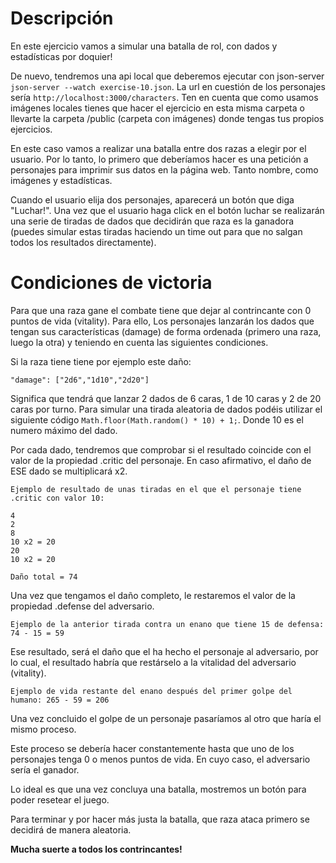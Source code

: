 # Descripción

En este ejercicio vamos a simular una batalla de rol, con dados y estadísticas por doquier!

De nuevo, tendremos una api local que deberemos ejecutar con json-server `json-server --watch exercise-10.json`. La url en cuestión de los personajes sería
`http://localhost:3000/characters`. Ten en cuenta que como usamos imágenes locales tienes que hacer el ejercicio en esta misma carpeta o llevarte la carpeta /public (carpeta con imágenes) donde tengas tus propios ejercicios.

En este caso vamos a realizar una batalla entre dos razas a elegir por el usuario. Por lo tanto, lo primero que
deberíamos hacer es una petición a personajes para imprimir sus datos en la página web. Tanto nombre, como imágenes y
estadísticas.

Cuando el usuario elija dos personajes, aparecerá un botón que diga "Luchar!". Una vez que el usuario haga click en el
botón luchar se realizarán una serie de tiradas de dados que decidirán que raza es la ganadora (puedes simular estas
tiradas haciendo un time out para que no salgan todos los resultados directamente).

# Condiciones de victoria

Para que una raza gane el combate tiene que dejar al contrincante con 0 puntos de vida (vitality). Para ello, Los
personajes lanzarán los dados que tengan sus características (damage) de forma ordenada (primero una raza, luego la
otra) y teniendo en cuenta las siguientes condiciones.

Si la raza tiene tiene por ejemplo este daño:

`"damage": ["2d6","1d10","2d20"]`

Significa que tendrá que lanzar 2 dados de 6 caras, 1 de 10 caras y 2 de 20 caras por turno. Para simular una tirada
aleatoria de dados podéis utilizar el siguiente código ``Math.floor(Math.random() * 10) + 1;``. Donde 10 es el numero
máximo del dado.

Por cada dado, tendremos que comprobar si el resultado coincide con el valor de la propiedad .critic del personaje. En
caso afirmativo, el daño de ESE dado se multiplicará x2.

````
Ejemplo de resultado de unas tiradas en el que el personaje tiene .critic con valor 10:

4
2
8
10 x2 = 20
20
10 x2 = 20

Daño total = 74
````

Una vez que tengamos el daño completo, le restaremos el valor de la propiedad .defense del adversario.

`Ejemplo de la anterior tirada contra un enano que tiene 15 de defensa: 74 - 15 = 59`

Ese resultado, será el daño que el ha hecho el personaje al adversario, por lo cual, el resultado habría que restárselo
a la vitalidad del adversario (vitality).

`Ejemplo de vida restante del enano después del primer golpe del humano: 265 - 59 = 206`

Una vez concluido el golpe de un personaje pasaríamos al otro que haría el mismo proceso.

Este proceso se debería hacer constantemente hasta que uno de los personajes tenga 0 o menos puntos de vida. En cuyo
caso, el adversario sería el ganador.

Lo ideal es que una vez concluya una batalla, mostremos un botón para poder resetear el juego.

Para terminar y por hacer más justa la batalla, que raza ataca primero se decidirá de manera aleatoria.

**Mucha suerte a todos los contrincantes!**


